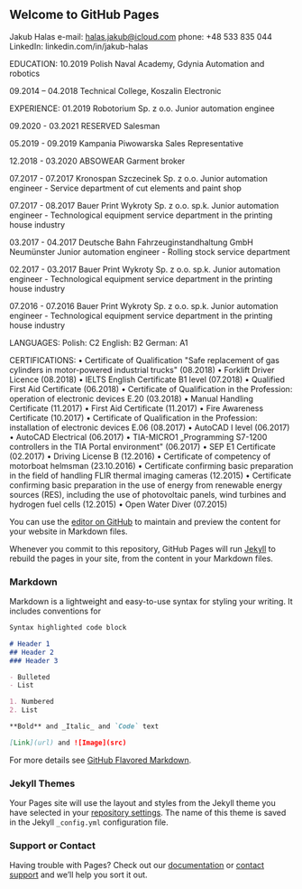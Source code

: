 ## Welcome to GitHub Pages

Jakub Halas
e-mail: halas.jakub@icloud.com
phone: +48 533 835 044
LinkedIn: linkedin.com/in/jakub-halas


EDUCATION:
10.2019             Polish Naval Academy, Gdynia
                    Automation and robotics
        
09.2014 – 04.2018   Technical College, Koszalin
                    Electronic
 
 
EXPERIENCE:
01.2019             Robotorium Sp. z o.o.
                    Junior automation enginee
                    
09.2020 - 03.2021   RESERVED
                    Salesman
                    
05.2019 - 09.2019   Kampania Piwowarska
                    Sales Representative
                    
12.2018 - 03.2020   ABSOWEAR
                    Garment broker
                    
07.2017 - 07.2017   Kronospan Szczecinek Sp. z o.o.
                    Junior automation engineer - Service department of cut elements and paint shop
                    
07.2017 - 08.2017   Bauer Print Wykroty Sp. z o.o. sp.k.
                    Junior automation engineer - Technological equipment service department in the printing house industry
                    
03.2017 - 04.2017   Deutsche Bahn Fahrzeuginstandhaltung GmbH Neumünster
                    Junior automation engineer - Rolling stock service department
                 
02.2017 - 03.2017   Bauer Print Wykroty Sp. z o.o. sp.k.
                    Junior automation engineer - Technological equipment service department in the printing house industry
                    
07.2016 - 07.2016   Bauer Print Wykroty Sp. z o.o. sp.k.
                    Junior automation engineer - Technological equipment service department in the printing house industry


LANGUAGES:
  Polish:   C2
  English:  B2
  German:   A1


CERTIFICATIONS:
  •	Certificate of Qualification "Safe replacement of gas cylinders in motor-powered industrial trucks" (08.2018)
  •	Forklift Driver Licence (08.2018)
  •	IELTS English Certificate B1 level (07.2018)
  •	Qualified First Aid Certificate (06.2018)
  •	Certificate of Qualification in the Profession: operation of electronic devices E.20 (03.2018)
  •	Manual Handling Certificate (11.2017)
  •	First Aid Certificate (11.2017)
  •	Fire Awareness Certificate (10.2017)
  •	Certificate of Qualification in the Profession: installation of electronic devices E.06 (08.2017)
  •	AutoCAD I level (06.2017)
  •	AutoCAD Electrical (06.2017)
  •	TIA-MICRO1 „Programming S7-1200 controllers in the TIA Portal environment" (06.2017)
  •	SEP E1 Certificate (02.2017)
  •	Driving License B (12.2016)
  •	Certificate of competency of motorboat helmsman (23.10.2016)
  •	Certificate confirming basic preparation in the field of handling FLIR thermal imaging cameras (12.2015)
  •	Certificate confirming basic preparation in the use of energy from renewable energy sources (RES), 
    including the use of photovoltaic panels, wind turbines and hydrogen fuel cells (12.2015)
  •	Open Water Diver (07.2015)


You can use the [editor on GitHub](https://github.com/halasjakub/halasjakub.github.io/edit/main/index.md) to maintain and preview the content for your website in Markdown files.

Whenever you commit to this repository, GitHub Pages will run [Jekyll](https://jekyllrb.com/) to rebuild the pages in your site, from the content in your Markdown files.

### Markdown

Markdown is a lightweight and easy-to-use syntax for styling your writing. It includes conventions for

```markdown
Syntax highlighted code block

# Header 1
## Header 2
### Header 3

- Bulleted
- List

1. Numbered
2. List

**Bold** and _Italic_ and `Code` text

[Link](url) and ![Image](src)
```

For more details see [GitHub Flavored Markdown](https://guides.github.com/features/mastering-markdown/).

### Jekyll Themes

Your Pages site will use the layout and styles from the Jekyll theme you have selected in your [repository settings](https://github.com/halasjakub/halasjakub.github.io/settings/pages). The name of this theme is saved in the Jekyll `_config.yml` configuration file.

### Support or Contact

Having trouble with Pages? Check out our [documentation](https://docs.github.com/categories/github-pages-basics/) or [contact support](https://support.github.com/contact) and we’ll help you sort it out.
